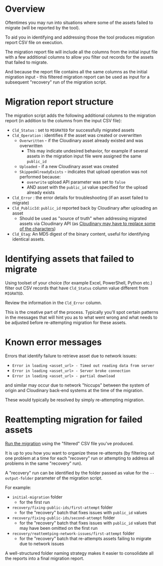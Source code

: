 # Overview

Oftentimes you may run into situations where some of the assets failed to migrate (will be reported by the tool).

To aid you in identifying and addressing those the tool produces migration report CSV file on execution.

The migration report file will include all the columns from the initial input file with a few additional columns to allow you filter out records for the assets that failed to migrate. 

And because the report file contains all the same columns as the initial migration input - this filtered migration report can be used as input for a subsequent "recovery" run of the migration script.

# Migration report structure

The migration script adds the following additional columns to the migration report (in addition to the columns from the input CSV file):

- `Cld_Status` : set to `MIGRATED` for successfully migrated assets
- `Cld_Operation` : identifies if the asset was created or overwritten 
    + `Overwritten` - if the Cloudinary asset already existed and was overwritten
        * This may indicate undesired behavior, for example if several assets in the migration input file were assigned the same `public_id`
    + `Uploaded` - if a new Cloudinary asset was created 
    + `SkippedAlreadyExists` - indicates that upload operation was not performed because:
        * `overwrite` upload API parameter was set to `false`
        * AND asset with the `public_id` value specified for the upload already exists
- `Cld_Error` : the error details for troubleshooting (if an asset failed to migrate) 
- `Cld_PublicId`: `public_id` reported back by Cloudinary after uploading an asset
    + Should be used as "source of truth" when addressing migrated assets via Cloudinary API (as [Cloudinary may have to replace some of the characters](https://support.cloudinary.com/hc/en-us/articles/115001317409--Legal-naming-conventions))
- `Cld_Etag`: An MD5 digest of the binary content, useful for identifying identical assets.

# Identifying assets that failed to migrate

Using toolset of your choice (for example Excel, PowerShell, Python etc.) filter out CSV records that have `Cld_Status` column value different from `MIGRATED`.

Review the information in the `Cld_Error` column.

This is the creative part of the process. Typically you'll spot certain patterns in the messages that will hint you as to what went wrong and what needs to be adjusted before re-attempting migration for these assets. 

# Known error messages

Errors that identify failure to retrieve asset due to network issues:

- `Error in loading <asset_url> - Timed out reading data from server`
- `Error in loading <asset_url> - Server broke connection`
- `Error in loading <asset_url> - partial download`

and similar may occur due to network "hiccups" between the system of origin and Cloudinary back-end systems at the time of the migration. 

These would typically be resolved by simply re-attempting migration.

# Reattempting migration for failed assets

[Run the migration](./s03-run-migration-obtain-report.md) using the "filtered" CSV file you've produced.

It is up to you how you want to organize these re-attempts (by filtering out one problem at a time for each "recovery" run or attempting to address all problems in the same "recovery" run).

A "recovery" run can be identified by the folder passed as value for the `--output-folder` parameter of the migration script.

For example:

- `initial-migration` folder
    + for the first run
- `recovery/fixing-public-ids/first-attempt` folder 
    + for the "recovery" batch that fixes issues with `public_id` values
- `recovery/fixing-public-ids/second-attempt` folder 
    + for the "recovery" batch that fixes issues with `public_id` values that may have been omitted on the first run
- `recovery/reattemtping-network-issues/first-attempt` folder
    + for the "recovery" batch that re-attempts assets failing to migrate due to network issues

A well-structured folder naming strategy makes it easier to consolidate all the reports into a final migration report.


